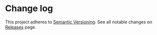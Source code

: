 # Change log

This project adheres to [Semantic Versioning](http://semver.org/).
See all notable changes on [Releases](https://github.com/gaearon/redux-devtools/releases) page.
